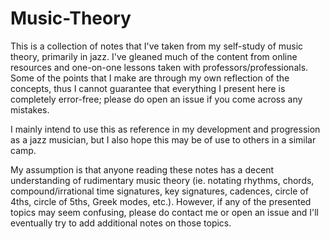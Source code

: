 # Music-Theory
This is a collection of notes that I've taken from my self-study of music theory, primarily in jazz. 
I've gleaned much of the content from online resources and one-on-one lessons taken with 
professors/professionals. Some of the points that I make are through my own reflection of the concepts, 
thus I cannot guarantee that everything I present here is completely error-free; please 
do open an issue if you come across any mistakes.

I mainly intend to use this as reference in my development and progression as a jazz musician, 
but I also hope this may be of use to others in a similar camp.

My assumption is that anyone reading these notes has a decent understanding of rudimentary music theory 
(ie. notating rhythms, chords, compound/irrational time signatures, key signatures, cadences, circle of 4ths, circle of 5ths, 
Greek modes, etc.). However, if any of the presented topics may seem confusing, please do 
contact me or open an issue and I'll eventually try to add additional notes on those topics.
